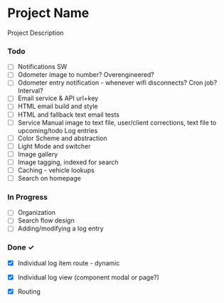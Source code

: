 # Project Name

Project Description

### Todo

- [ ] Notifications SW  
- [ ] Odometer image to number? Overengineered?  
- [ ] Odometer entry notification - whenever wifi disconnects? Cron job? Interval?  
- [ ] Email service & API url+key  
- [ ] HTML email build and style  
- [ ] HTML and fallback text email tests  
- [ ] Service Manual image to text file, user/client corrections, text file to upcoming/todo Log entries  
- [ ] Color Scheme and abstraction  
- [ ] Light Mode and switcher  
- [ ] Image gallery  
- [ ] Image tagging, indexed for search  
- [ ] Caching - vehicle lookups  
- [ ] Search on homepage  

### In Progress

- [ ] Organization  
- [ ] Search flow design  
- [ ] Adding/modifying a log entry  

### Done ✓

- [x] Individual log item route - dynamic  
- [x] Individual log view (component modal or page?)  
- [x] Routing  

